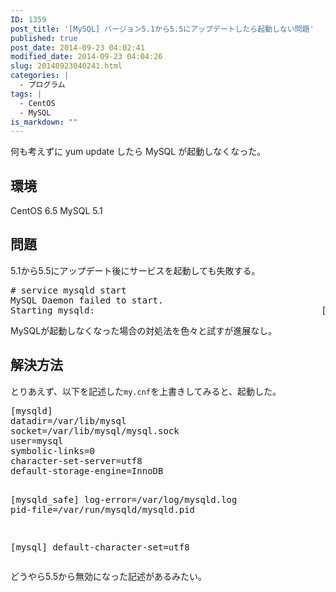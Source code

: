 ```yaml
---
ID: 1359
post_title: '[MySQL] バージョン5.1から5.5にアップデートしたら起動しない問題'
published: true
post_date: 2014-09-23 04:02:41
modified_date: 2014-09-23 04:04:26
slug: 20140923040241.html
categories: |
  - プログラム
tags: |
  - CentOS
  - MySQL
is_markdown: ""
---
```

何も考えずに yum update したら MySQL が起動しなくなった。
<!--more-->
<h2>環境</h2>
CentOS 6.5
MySQL 5.1
<h2>問題</h2>
5.1から5.5にアップデート後にサービスを起動しても失敗する。
<pre class="prettyprint"># service mysqld start
MySQL Daemon failed to start.
Starting mysqld:                                           [FAILED]</pre>
MySQLが起動しなくなった場合の対処法を色々と試すが進展なし。
<h2>解決方法</h2>
とりあえず、以下を記述した<code>my.cnf</code>を上書きしてみると、起動した。
<pre>[mysqld]
datadir=/var/lib/mysql
socket=/var/lib/mysql/mysql.sock
user=mysql
symbolic-links=0
character-set-server=utf8
default-storage-engine=InnoDB

[mysqld_safe]
log-error=/var/log/mysqld.log
pid-file=/var/run/mysqld/mysqld.pid

[mysql]
default-character-set=utf8
</pre>
どうやら5.5から無効になった記述があるみたい。